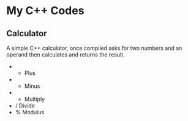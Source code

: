 # My C++ Codes

## Calculator

A simple C++ calculator, once compiled asks for two numbers and an operand then calculates and returns the result.

- + Plus
- - Minus
- * Multiply
- / Divide
- % Modulus